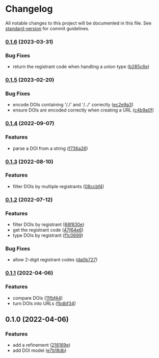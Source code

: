 # Changelog

All notable changes to this project will be documented in this file. See [standard-version](https://github.com/conventional-changelog/standard-version) for commit guidelines.

### [0.1.6](https://github.com/thewilkybarkid/doi-ts/compare/v0.1.5...v0.1.6) (2023-03-31)


### Bug Fixes

* return the registrant code when handling a union type ([b285c6e](https://github.com/thewilkybarkid/doi-ts/commit/b285c6e2e1cc1aed043f9414f1ef86e36a38cde7))

### [0.1.5](https://github.com/thewilkybarkid/doi-ts/compare/v0.1.4...v0.1.5) (2023-02-20)


### Bug Fixes

* encode DOIs containing '/./' and '/../' correctly ([ec2e9a3](https://github.com/thewilkybarkid/doi-ts/commit/ec2e9a36b7d4cb4e1811e6934a60a21e8eaa55fe))
* ensure DOIs are encoded correctly when creating a URL ([c4b9a0f](https://github.com/thewilkybarkid/doi-ts/commit/c4b9a0f7ef2cc5a4bc29f6e08d33da952c9dc751))

### [0.1.4](https://github.com/thewilkybarkid/doi-ts/compare/v0.1.3...v0.1.4) (2022-09-07)


### Features

* parse a DOI from a string ([f736a26](https://github.com/thewilkybarkid/doi-ts/commit/f736a26be9cad9f5051d31fe47ee879ecca3489b))

### [0.1.3](https://github.com/thewilkybarkid/doi-ts/compare/v0.1.2...v0.1.3) (2022-08-10)


### Features

* filter DOIs by multiple registrants ([08ccbf4](https://github.com/thewilkybarkid/doi-ts/commit/08ccbf4c020ba462f2f74f9ca6dcf32977e7097d))

### [0.1.2](https://github.com/thewilkybarkid/doi-ts/compare/v0.1.1...v0.1.2) (2022-07-12)


### Features

* filter DOIs by registrant ([68f830e](https://github.com/thewilkybarkid/doi-ts/commit/68f830e00c18ef81c81d2343eb6dab3abcf6bc77))
* get the registrant code ([47f64e6](https://github.com/thewilkybarkid/doi-ts/commit/47f64e6c7f28351c958d3a9b2f44602292bc9625))
* type DOIs by registrant ([f1c0699](https://github.com/thewilkybarkid/doi-ts/commit/f1c0699ea226d66de26281ab325899a6937df68b))


### Bug Fixes

* allow 2-digit registrant codes ([da0b727](https://github.com/thewilkybarkid/doi-ts/commit/da0b727573171d4325012b974806af3487c3ec89))

### [0.1.1](https://github.com/thewilkybarkid/doi-ts/compare/v0.1.0...v0.1.1) (2022-04-06)


### Features

* compare DOIs ([11fbf44](https://github.com/thewilkybarkid/doi-ts/commit/11fbf44e23adc499211ad8d994b8161eef00c598))
* turn DOIs into URLs ([fbdbf34](https://github.com/thewilkybarkid/doi-ts/commit/fbdbf34bc6336581effc1bb91f3d68b4b21858a5))

## 0.1.0 (2022-04-06)


### Features

* add a refinement ([218169e](https://github.com/thewilkybarkid/doi-ts/commit/218169e7066c632fdf7baa26cf0330285eab0864))
* add DOI model ([e7b18db](https://github.com/thewilkybarkid/doi-ts/commit/e7b18dbdd5a4df39068643260c5ccbba11569d3d))

